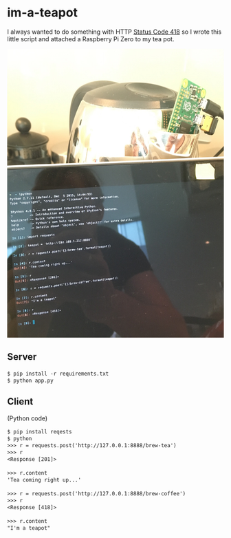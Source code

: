 # im-a-teapot

I always wanted to do something with HTTP [Status Code 418](https://httpstatuses.com/418) so I wrote this little script and attached a Raspberry Pi Zero to my tea pot.

![I'm a teapot](https://raw.githubusercontent.com/vpetersson/im-a-teapot/master/img/teapot_in_action.jpg)

## Server

```
$ pip install -r requirements.txt
$ python app.py
```

## Client

(Python code)
```
$ pip install reqests
$ python
>>> r = requests.post('http://127.0.0.1:8888/brew-tea')
>>> r
<Response [201]>

>>> r.content
'Tea coming right up...'

>>> r = requests.post('http://127.0.0.1:8888/brew-coffee')
>>> r
<Response [418]>

>>> r.content
"I'm a teapot"
```
